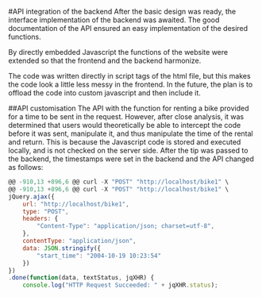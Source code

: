 #API integration of the backend
After the basic design was ready, the interface implementation of the backend was awaited. The good documentation of the API ensured an easy implementation of the desired functions. 

By directly embedded Javascript the functions of the website were extended so that the frontend and the backend harmonize.

The code was written directly in script tags of the html file, but this makes the code look a little less messy in the frontend. In the future, the plan is to offload the code into custom javascript and then include it.

##API customisation
The API with the function for renting a bike provided for a time to be sent in the request. However, after close analysis, it was determined that users would theoretically be able to intercept the code before it was sent, manipulate it, and thus manipulate the time of the rental and return. This is because the Javascript code is stored and executed locally, and is not checked on the server side.
After the tip was passed to the backend, the timestamps were set in the backend and the API changed as follows:


```javascript
@@ -910,13 +896,6 @@ curl -X "POST" "http://localhost/bike1" \
@@ -910,13 +896,6 @@ curl -X "POST" "http://localhost/bike1" \
jQuery.ajax({
    url: "http://localhost/bike1",
    type: "POST",
    headers: {
        "Content-Type": "application/json; charset=utf-8",
    },
    contentType: "application/json",
    data: JSON.stringify({
        "start_time": "2004-10-19 10:23:54"
    })
})
.done(function(data, textStatus, jqXHR) {
    console.log("HTTP Request Succeeded: " + jqXHR.status);
```
